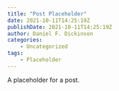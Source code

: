 ```yaml
---
title: "Post Placeholder"
date: 2021-10-11T14:25:19Z
publishDate: 2021-10-11T14:25:19Z
author: Daniel F. Dickinson
categories:
    - Uncategorized
tags:
    - Placeholder
---
```


A placeholder for a post.